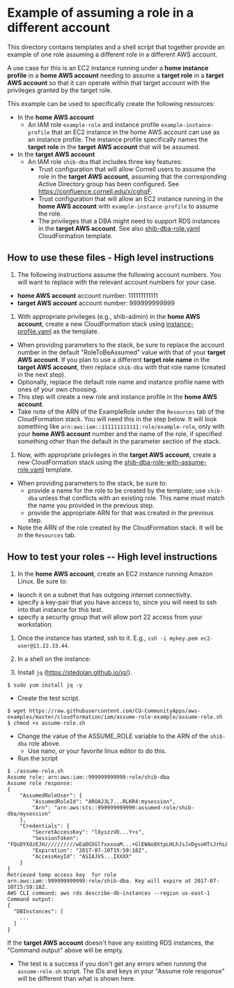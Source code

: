 # Example of assuming a role in a different account

This directory contains templates and a shell script that together provide an example of one role assuming a different role in a different AWS account.

A use case for this is an EC2 instance running under a **home instance profile** in a **home AWS account** needing to assume a **target role** in a **target AWS account** so that it can operate within that target account with the privileges granted by the target role.

This example can be used to specifically create the following resources:
* In the **home AWS account**
  * An IAM role `example-role` and instance profile `example-instance-profile` that an EC2 instance in the home AWS account can use as an instance profile. The instance profile specifically names the **target role** in the **target AWS account** that will be assumed.
* In the **target AWS account**
  * An IAM role `shib-dba` that includes three key features:
    * Trust configuration that will allow Cornell users to assume the role in the **target AWS account**, assuming that the corresponding Active Directory group has been configured. See https://confluence.cornell.edu/x/cghqF.
    * Trust configuration that will allow an EC2 instance running in the **home AWS account** with `example-instance-profile` to assume the role.
    * The privileges that a DBA might need to support RDS instances in the **target AWS account**. See also [shib-dba-role.yaml](../shib-dba-role.yaml) CloudFormation template.

## How to use these files - High level instructions

1. The following instructions assume the following account numbers. You will want to replace with the relevant account numbers for your case.
  * **home AWS account** account number: 111111111111
  * **target AWS account** account number: 999999999999

1. With appropriate privileges (e.g., shib-admin) in the **home AWS account**, create a new  CloudFormation stack using [instance-profile.yaml](instance-profile.yaml) as the template.
  * When providing parameters to the stack, be sure to replace the account number in the default "RoleToBeAssumed" value with that of your **target AWS account**. If you plan to use a different **target role name** in the **target AWS account**, then replace `shib-dba` with that role name (created in the next step).
  * Optionally, replace the default role name and instance profile name with ones of your own choosing.
  * This step will create a new role and instance profile in the **home AWS account**.
  * Take note of the ARN of the ExampleRole under the `Resources` tab of the CloudFormation stack. You will need this in the step below. It will look something like `arn:aws:iam::111111111111:role/example-role`, only with your **home AWS account** number and the name of the role, if specified something other than the default in the parameter section of the stack.

1. Now, with appropriate privileges in the **target AWS account**, create a new CloudFormation stack using the [shib-dba-role-with-assume-role.yaml](shib-dba-role-with-assume-role.yaml) template.
  * When providing parameters to the stack, be sure to:
    * provide a name for the role to be created by the template; use `shib-dba` unless that conflicts with an existing role. This name must match the name you provided in the previous step.
    * provide the appropriate ARN for that was created in the previous step.
  * Note the ARN of the role created by the CloudFormation stack. It will be in the `Resources` tab.

## How to test your roles -- High level instructions

1. In the **home AWS account**, create an EC2 instance running Amazon Linux. Be sure to:
  * launch it on a subnet that has outgoing internet connectivity.
  * specify a key-pair that you have access to, since you will need to ssh into that instance for this test.
  * specify a security group that will allow port 22 access from your workstation.

1. Once the instance has started, ssh to it. E.g., `ssh -i mykey.pem ec2-user@11.22.33.44`.

1. In a shell on the instance:
  1. Install `jq` (https://stedolan.github.io/jq/).
  ```
  $ sudo yum install jq -y
  ```
  * Create the test script.
  ```
  $ wget https://raw.githubusercontent.com/CU-CommunityApps/aws-examples/master/cloudformation/iam/assume-role-example/assume-role.sh
  $ chmod +x assume-role.sh
  ```
  * Change the value of the ASSUME_ROLE variable to the ARN of the `shib-dba` role above.
    * Use nano, or your favorite linux editor to do this.
  * Run the script
  ```
  $ ./assume-role.sh
  Assume role: arn:aws:iam::999999999999:role/shib-dba
  Assume role response:
  {
      "AssumedRoleUser": {
          "AssumedRoleId": "AROAJ3L7...RLKR4:mysession",
          "Arn": "arn:aws:sts::999999999999:assumed-role/shib-dba/mysession"
      },
      "Credentials": {
          "SecretAccessKey": "lXyszzVD...Y+s",
          "SessionToken": "FQoDYXdzEJH//////////wEaDG5GlfxxxoaM...+GlEWAo8XtpLHLhJsJxDgsoHTsJrhLB9ChXdEgHhB9BAe+yjSwY7LBQ==",
          "Expiration": "2017-07-10T15:59:18Z",
          "AccessKeyId": "ASIAJVS...IXXXX"
      }
  }
  Retrieved temp access key  for role arn:aws:iam::999999999999:role/shib-dba. Key will expire at 2017-07-10T15:59:18Z.
  AWS CLI command: aws rds describe-db-instances --region us-east-1
  Command output:
  {
    "DBInstances": [
      ...
    ]
  }
  ```
  If the **target AWS account** doesn't have any existing RDS instances, the "Command output" above will be empty.
  * The test is a success if you don't get any errors when running the `assume-role.sh` script. The IDs and keys in your "Assume role response" will be different than what is shown here.





